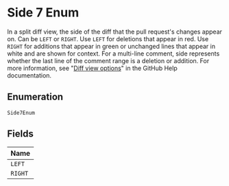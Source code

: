 
# Side 7 Enum

In a split diff view, the side of the diff that the pull request's changes appear on. Can be `LEFT` or `RIGHT`. Use `LEFT` for deletions that appear in red. Use `RIGHT` for additions that appear in green or unchanged lines that appear in white and are shown for context. For a multi-line comment, side represents whether the last line of the comment range is a deletion or addition. For more information, see "[Diff view options](https://docs.github.com/articles/about-comparing-branches-in-pull-requests#diff-view-options)" in the GitHub Help documentation.

## Enumeration

`Side7Enum`

## Fields

| Name |
|  --- |
| `LEFT` |
| `RIGHT` |

